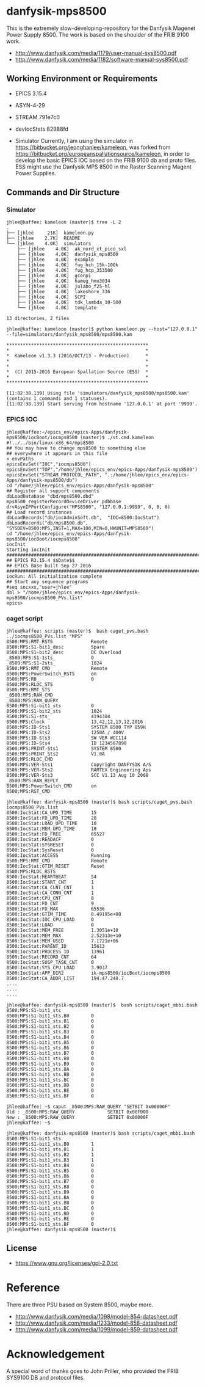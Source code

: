 # danfysik-mps8500
This is the extremely slow-developing-repository for the Danfysik Magenet Power Supply 8500. The work is based on the shoulder of the FRIB 9100 work. 

* http://www.danfysik.com/media/1179/user-manual-sys8500.pdf
* http://www.danfysik.com/media/1182/software-manual-sys8500.pdf

## Working Environment or Requirements

* EPICS 3.15.4

* ASYN-4-29 

* STREAM  791e7c0

* devIocStats 82988fd 

* Simulator
Currently, I am using the simulator in https://bitbucket.org/jeonghanlee/kameleon, was forked from https://bitbucket.org/europeanspallationsource/kameleon, in order to develop the basic EPICS IOC based on the FRIB 9100 db and proto files. ESS might use the Danfysik MPS 8500 in the Raster Scanning Magent Power Supplies. 


## Commands and Dir Structure

### Simulator
```
jhlee@kaffee: kameleon (master)$ tree -L 2
.
├── [jhlee     21K]  kameleon.py
├── [jhlee    2.7K]  README
└── [jhlee    4.0K]  simulators
    ├── [jhlee    4.0K]  ak_nord_xt_pico_sxl
    ├── [jhlee    4.0K]  danfysik_mps8500
    ├── [jhlee    4.0K]  example
    ├── [jhlee    4.0K]  fug_hch_15k-100k
    ├── [jhlee    4.0K]  fug_hcp_353500
    ├── [jhlee    4.0K]  gconpi
    ├── [jhlee    4.0K]  hameg_hmo3034
    ├── [jhlee    4.0K]  julabo_f25-hl
    ├── [jhlee    4.0K]  lakeshore_336
    ├── [jhlee    4.0K]  SCPI
    ├── [jhlee    4.0K]  tdk_lambda_10-500
    └── [jhlee    4.0K]  template

13 directories, 2 files

jhlee@kaffee: kameleon (master)$ python kameleon.py --host="127.0.0.1" --file=simulators/danfysik_mps8500/mps8500.kam

****************************************************
*                                                  *
*  Kameleon v1.3.3 (2016/OCT/13 - Production)      *
*                                                  *
*                                                  *
*  (C) 2015-2016 European Spallation Source (ESS)  *
*                                                  *
****************************************************

[11:02:38.139] Using file 'simulators/danfysik_mps8500/mps8500.kam' (contains 1 commands and 1 statuses).
[11:02:38.139] Start serving from hostname '127.0.0.1' at port '9999'.
```

### EPICS IOC

```
jhlee@kaffee:~/epics_env/epics-Apps/danfysik-mps8500/iocBoot/iocmps8500 (master)$ ./st.cmd.kameleon 
#!../../bin/linux-x86_64/mps8500
## You may have to change mps8500 to something else
## everywhere it appears in this file
< envPaths
epicsEnvSet("IOC","iocmps8500")
epicsEnvSet("TOP","/home/jhlee/epics_env/epics-Apps/danfysik-mps8500")
epicsEnvSet("STREAM_PROTOCOL_PATH", ".:/home/jhlee/epics_env/epics-Apps/danfysik-mps8500/db")
cd "/home/jhlee/epics_env/epics-Apps/danfysik-mps8500"
## Register all support components
dbLoadDatabase "dbd/mps8500.dbd"
mps8500_registerRecordDeviceDriver pdbbase
drvAsynIPPortConfigure("MPS8500", "127.0.0.1:9999", 0, 0, 0)
## Load record instances
dbLoadRecords("db/iocAdminSoft.db",  "IOC=8500:IocStat")
dbLoadRecords("db/mps8500.db", "SYSDEV=8500:MPS,INST=1,MAX=100,MIN=0,HWUNIT=MPS8500")
cd "/home/jhlee/epics_env/epics-Apps/danfysik-mps8500/iocBoot/iocmps8500"
iocInit
Starting iocInit
############################################################################
## EPICS R3.15.4 $$Date$$
## EPICS Base built Sep 27 2016
############################################################################
iocRun: All initialization complete
## Start any sequence programs
#seq sncxxx,"user=jhlee"
dbl > "/home/jhlee/epics_env/epics-Apps/danfysik-mps8500/iocmps8500_PVs.list"
epics>

```
### caget script
```
jhlee@kaffee: scripts (master)$  bash caget_pvs.bash ../iocmps8500_PVs.list "MPS"
8500:MPS:RMT_RSTS              Remote
8500:MPS:S1-bit1_desc          Spare
8500:MPS:S1-bit2_desc          DC Overload
_8500:MPS:S1-1sts_             0
_8500:MPS:S1-2sts_             1024
8500:MPS:RMT_CMD               Remote
8500:MPS:PowerSwitch_RSTS      on
8500:MPS:RB_                   0
8500:MPS:RLOC_STS              
8500:MPS:RMT_STS               
_8500:MPS:RAW_CMD              
_8500:MPS:RAW_QUERY            
8500:MPS:S1-bit1_sts           0
8500:MPS:S1-bit2_sts           1024
8500:MPS:S1-sts_               4194304
8500:MPS:Clock                 13,42,12,13,12,2016
8500:MPS:ID-Sts1               SYSTEM 8500 TYP 859H
8500:MPS:ID-Sts2               1250A / 400V
8500:MPS:ID-Sts3               SW VER WCC114
8500:MPS:ID-Sts4               ID 1234567890
8500:MPS:PRINT-Sts1            SYSTEM 8500
8500:MPS:PRINT_Sts2            V1.0A
8500:MPS:RLOC_CMD              
8500:MPS:VER-Sts1              Copyright DANFYSIK A/S
8500:MPS:VER-Sts2              RAMTEX Engineering Aps
8500:MPS:VER-Sts3              SCC V1.13 Aug 10 2008
_8500:MPS:RAW_REPLY            
8500:MPS:PowerSwitch_CMD       on
8500:MPS:RST_CMD
```

```
jhlee@kaffee: danfysik-mps8500 (master)$ bash scripts/caget_pvs.bash iocmps8500_PVs.list
8500:IocStat:CA_UPD_TIME       15
8500:IocStat:FD_UPD_TIME       20
8500:IocStat:LOAD_UPD_TIME     10
8500:IocStat:MEM_UPD_TIME      10
8500:IocStat:FD_FREE           65527
8500:IocStat:READACF           0
8500:IocStat:SYSRESET          0
8500:IocStat:SysReset          0
8500:IocStat:ACCESS            Running
8500:MPS:RMT_CMD               Remote
8500:IocStat:GTIM_RESET        Reset
8500:MPS:RLOC_RSTS             
8500:IocStat:HEARTBEAT         54
8500:IocStat:START_CNT         1
8500:IocStat:CA_CLNT_CNT       1
8500:IocStat:CA_CONN_CNT       1
8500:IocStat:CPU_CNT           8
8500:IocStat:FD_CNT            9
8500:IocStat:FD_MAX            65536
8500:IocStat:GTIM_TIME         8.49195e+08
8500:IocStat:IOC_CPU_LOAD      0
8500:IocStat:LOAD              0
8500:IocStat:MEM_FREE          1.3051e+10
8500:IocStat:MEM_MAX           2.52313e+10
8500:IocStat:MEM_USED          7.1721e+06
8500:IocStat:PARENT_ID         15613
8500:IocStat:PROCESS_ID        13961
8500:IocStat:RECORD_CNT        64
8500:IocStat:SUSP_TASK_CNT     0
8500:IocStat:SYS_CPU_LOAD      3.9037
8500:IocStat:APP_DIR2          ik-mps8500/iocBoot/iocmps8500
8500:IocStat:CA_ADDR_LIST      194.47.240.7
....
....
....

```

```
jhlee@kaffee: danfysik-mps8500 (master)$  bash scripts/caget_mbbi.bash 8500:MPS:S1-bit1_sts
8500:MPS:S1-bit1_sts.B0        0
8500:MPS:S1-bit1_sts.B1        0
8500:MPS:S1-bit1_sts.B2        0
8500:MPS:S1-bit1_sts.B3        0
8500:MPS:S1-bit1_sts.B4        0
8500:MPS:S1-bit1_sts.B5        0
8500:MPS:S1-bit1_sts.B6        0
8500:MPS:S1-bit1_sts.B7        0
8500:MPS:S1-bit1_sts.B8        0
8500:MPS:S1-bit1_sts.B9        0
8500:MPS:S1-bit1_sts.BA        0
8500:MPS:S1-bit1_sts.BB        0
8500:MPS:S1-bit1_sts.BC        0
8500:MPS:S1-bit1_sts.BD        0
8500:MPS:S1-bit1_sts.BE        0
8500:MPS:S1-bit1_sts.BF        0

jhlee@kaffee: ~$ caput _8500:MPS:RAW_QUERY "SETBIT 0x00000F"
Old : _8500:MPS:RAW_QUERY            SETBIT 0x00F000
New : _8500:MPS:RAW_QUERY            SETBIT 0x00000F
jhlee@kaffee: ~$ 

jhlee@kaffee: danfysik-mps8500 (master)$ bash scripts/caget_mbbi.bash 8500:MPS:S1-bit1_sts
8500:MPS:S1-bit1_sts.B0        1
8500:MPS:S1-bit1_sts.B1        1
8500:MPS:S1-bit1_sts.B2        1
8500:MPS:S1-bit1_sts.B3        1
8500:MPS:S1-bit1_sts.B4        0
8500:MPS:S1-bit1_sts.B5        0
8500:MPS:S1-bit1_sts.B6        0
8500:MPS:S1-bit1_sts.B7        0
8500:MPS:S1-bit1_sts.B8        0
8500:MPS:S1-bit1_sts.B9        0
8500:MPS:S1-bit1_sts.BA        0
8500:MPS:S1-bit1_sts.BB        0
8500:MPS:S1-bit1_sts.BC        0
8500:MPS:S1-bit1_sts.BD        0
8500:MPS:S1-bit1_sts.BE        0
8500:MPS:S1-bit1_sts.BF        0
jhlee@kaffee: danfysik-mps8500 (master)$ 

```

## License
* https://www.gnu.org/licenses/gpl-2.0.txt 

# Reference
There are three PSU based on System 8500, maybe more. 

* http://www.danfysik.com/media/1098/model-854-datasheet.pdf
* http://www.danfysik.com/media/1233/model-858-datasheet.pdf
* http://www.danfysik.com/media/1099/model-859-datasheet.pdf

# Acknowledgement
A special word of thanks goes to John Priller, who provided the FRIB SYS9100 DB and protocol files. 

